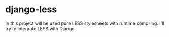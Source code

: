# django-less

In this project will be used pure LESS stylesheets with runtime compiling.
I'll try to integrate LESS with Django.
